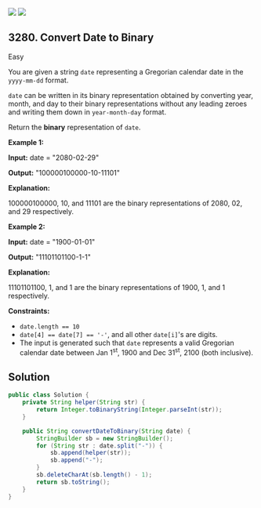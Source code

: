 [![](https://img.shields.io/github/stars/javadev/LeetCode-in-Java?label=Stars&style=flat-square)](https://github.com/javadev/LeetCode-in-Java)
[![](https://img.shields.io/github/forks/javadev/LeetCode-in-Java?label=Fork%20me%20on%20GitHub%20&style=flat-square)](https://github.com/javadev/LeetCode-in-Java/fork)

## 3280\. Convert Date to Binary

Easy

You are given a string `date` representing a Gregorian calendar date in the `yyyy-mm-dd` format.

`date` can be written in its binary representation obtained by converting year, month, and day to their binary representations without any leading zeroes and writing them down in `year-month-day` format.

Return the **binary** representation of `date`.

**Example 1:**

**Input:** date = "2080-02-29"

**Output:** "100000100000-10-11101"

**Explanation:**

100000100000, 10, and 11101 are the binary representations of 2080, 02, and 29 respectively.

**Example 2:**

**Input:** date = "1900-01-01"

**Output:** "11101101100-1-1"

**Explanation:**

11101101100, 1, and 1 are the binary representations of 1900, 1, and 1 respectively.

**Constraints:**

*   `date.length == 10`
*   `date[4] == date[7] == '-'`, and all other `date[i]`'s are digits.
*   The input is generated such that `date` represents a valid Gregorian calendar date between Jan 1<sup>st</sup>, 1900 and Dec 31<sup>st</sup>, 2100 (both inclusive).

## Solution

```java
public class Solution {
    private String helper(String str) {
        return Integer.toBinaryString(Integer.parseInt(str));
    }

    public String convertDateToBinary(String date) {
        StringBuilder sb = new StringBuilder();
        for (String str : date.split("-")) {
            sb.append(helper(str));
            sb.append("-");
        }
        sb.deleteCharAt(sb.length() - 1);
        return sb.toString();
    }
}
```